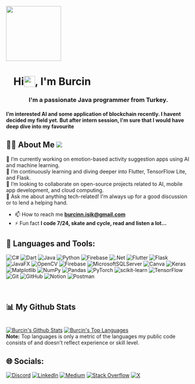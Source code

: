 <div class="row">
    <a href="#"><img width="150px" height="150px" src="https://cache.teia.rocks/ipfs/QmYhGUnVJHSD7shbSXrsYo48bjhmTT77RDDsKbjvboLLmX"/> </a>
    <h1 style="margin-left: 20px;display: flex; align-items: center;">Hi <img src="https://raw.githubusercontent.com/MartinHeinz/MartinHeinz/master/wave.gif" width="30" height="30">, I'm Burcin</h1>
</div>

<h3 align="center">I'm a passionate Java programmer from Turkey.</h3>
<h4 align="left">I’m interested AI and some application of blockchain recently. I havent decided my field yet. But after intern session, I'm sure that I would have deep dive into my favourite  </h4>

## 🙋‍♂️ About Me [![](https://visitcount.itsvg.in/api?id=iskburcin&icon=0&color=0)](https://visitcount.itsvg.in)

🔭 I’m currently working on emotion-based activity suggestion apps using AI and machine learning.<br>🌱 I’m continuously learning and diving deeper into Flutter, TensorFlow Lite, and Flask.<br>👯 I’m looking to collaborate on open-source projects related to AI, mobile app development, and cloud computing.<br>💬 Ask me about anything tech-related! I'm always up for a good discussion or to lend a helping hand.<br>
- 📫 How to reach me **burcinn.isik@gmail.com**
- ⚡ Fun fact **I code 7/24, skate and cycle, read and listen a lot...**

## 🚀 Languages and Tools:

![C#](https://img.shields.io/badge/c%23-%23239120.svg?style=plastic&logo=csharp&logoColor=white) ![Dart](https://img.shields.io/badge/dart-%230175C2.svg?style=plastic&logo=dart&logoColor=white) ![Java](https://img.shields.io/badge/java-%23ED8B00.svg?style=plastic&logo=openjdk&logoColor=white) ![Python](https://img.shields.io/badge/python-3670A0?style=plastic&logo=python&logoColor=ffdd54) ![Firebase](https://img.shields.io/badge/firebase-%23039BE5.svg?style=plastic&logo=firebase) ![.Net](https://img.shields.io/badge/.NET-5C2D91?style=plastic&logo=.net&logoColor=white) ![Flutter](https://img.shields.io/badge/Flutter-%2302569B.svg?style=plastic&logo=Flutter&logoColor=white) ![Flask](https://img.shields.io/badge/flask-%23000.svg?style=plastic&logo=flask&logoColor=white) ![JavaFX](https://img.shields.io/badge/javafx-%23FF0000.svg?style=plastic&logo=javafx&logoColor=white) ![OpenCV](https://img.shields.io/badge/opencv-%23white.svg?style=plastic&logo=opencv&logoColor=white) ![Firebase](https://img.shields.io/badge/firebase-a08021?style=plastic&logo=firebase&logoColor=ffcd34) ![MicrosoftSQLServer](https://img.shields.io/badge/Microsoft%20SQL%20Server-CC2927?style=plastic&logo=microsoft%20sql%20server&logoColor=white) ![Canva](https://img.shields.io/badge/Canva-%2300C4CC.svg?style=plastic&logo=Canva&logoColor=white) ![Keras](https://img.shields.io/badge/Keras-%23D00000.svg?style=plastic&logo=Keras&logoColor=white) ![Matplotlib](https://img.shields.io/badge/Matplotlib-%23ffffff.svg?style=plastic&logo=Matplotlib&logoColor=black) ![NumPy](https://img.shields.io/badge/numpy-%23013243.svg?style=plastic&logo=numpy&logoColor=white) ![Pandas](https://img.shields.io/badge/pandas-%23150458.svg?style=plastic&logo=pandas&logoColor=white) ![PyTorch](https://img.shields.io/badge/PyTorch-%23EE4C2C.svg?style=plastic&logo=PyTorch&logoColor=white) ![scikit-learn](https://img.shields.io/badge/scikit--learn-%23F7931E.svg?style=plastic&logo=scikit-learn&logoColor=white) ![TensorFlow](https://img.shields.io/badge/TensorFlow-%23FF6F00.svg?style=plastic&logo=TensorFlow&logoColor=white) ![Git](https://img.shields.io/badge/git-%23F05033.svg?style=plastic&logo=git&logoColor=white) ![GitHub](https://img.shields.io/badge/github-%23121011.svg?style=plastic&logo=github&logoColor=white) ![Notion](https://img.shields.io/badge/Notion-%23000000.svg?style=plastic&logo=notion&logoColor=white) ![Postman](https://img.shields.io/badge/Postman-FF6C37?style=plastic&logo=postman&logoColor=white)

<br/>

## 📊 My Github Stats

  <br/>
    <a href="https://github.com/iskburcin/github-readme-stats"><img alt="Burcin's Github Stats" src="https://github-readme-stats.vercel.app/api?username=iskburcin&theme=dark&hide_border=false&include_all_commits=false&count_private=true" /></a>
  <a href="https://github.com/iskburcin/github-readme-stats"><img alt="Burcin's Top Languages" src="https://github-readme-stats.vercel.app/api/top-langs/?username=iskburcin&theme=dark&hide_border=false&include_all_commits=false&count_private=true&layout=compact" /></a>
  <br/>
  <b>Note:</b> Top languages is only a metric of the languages my public code consists of and doesn't reflect experience or skill level.
<br/>

## 🌐 Socials:
[![Discord](https://img.shields.io/badge/Discord-%237289DA.svg?logo=discord&logoColor=white)](https://discord.gg/iskburcin) [![LinkedIn](https://img.shields.io/badge/LinkedIn-%230077B5.svg?logo=linkedin&logoColor=white)](https://linkedin.com/in/iskburcin) [![Medium](https://img.shields.io/badge/Medium-12100E?logo=medium&logoColor=white)](https://medium.com/@iskburcin) [![Stack Overflow](https://img.shields.io/badge/-Stackoverflow-FE7A16?logo=stack-overflow&logoColor=white)](https://stackoverflow.com/users/iskburcin) [![X](https://img.shields.io/badge/X-black.svg?logo=X&logoColor=white)](https://x.com/iskburcin) 
